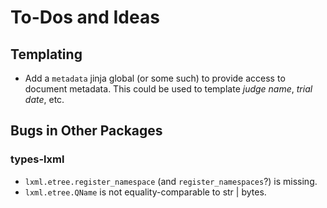 # To-Dos and Ideas

## Templating

- Add a `metadata` jinja global (or some such) to provide access to document metadata.
  This could be used to template _judge name_, _trial date_, etc.


## Bugs in Other Packages

### types-lxml

- `lxml.etree.register_namespace` (and `register_namespaces`?) is missing.
- `lxml.etree.QName` is not equality-comparable to str | bytes.
